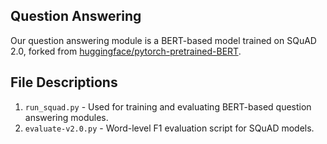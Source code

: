 ## Question Answering

Our question answering module is a BERT-based model trained on SQuAD 2.0, forked from [huggingface/pytorch-pretrained-BERT](https://github.com/huggingface/pytorch-pretrained-BERT).

## File Descriptions

1. `run_squad.py` - Used for training and evaluating BERT-based question answering modules.
2. `evaluate-v2.0.py` - Word-level F1 evaluation script for SQuAD models.
